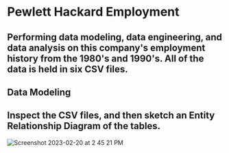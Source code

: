 # Pewlett Hackard Employment
## Performing data modeling, data engineering, and data analysis on this company's employment history from the 1980's and 1990's. All of the data is held in six CSV files.
## Data Modeling
## Inspect the CSV files, and then sketch an Entity Relationship Diagram of the tables.
![Screenshot 2023-02-20 at 2 45 21 PM](https://user-images.githubusercontent.com/112666732/220208926-8b68f2cf-5312-4e0c-be6c-7d222bd711c9.png)
